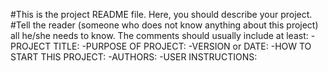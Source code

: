 #This is the project README file. Here, you should describe your project.
#Tell the reader (someone who does not know anything about this project) all he/she needs to know. The comments should usually include at least:
-PROJECT TITLE:
-PURPOSE OF PROJECT:
-VERSION or DATE:
-HOW TO START THIS PROJECT:
-AUTHORS:
-USER INSTRUCTIONS:
